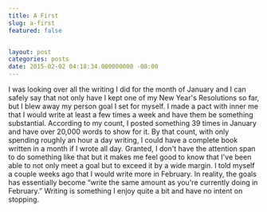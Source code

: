 ```yaml
---
title: A First
slug: a-first
featured: false


layout: post
categories: posts
date: 2015-02-02 04:18:34.000000000 -08:00
---
```


I was looking over all the writing I did for the month of January and I can safely say that not only have I kept one of my New Year's Resolutions so far, but I blew away my person goal I set for myself. I made a pact with inner me that I would write at least a few times a week and have them be something substantial. According to my count, I posted something 39 times in January and have over 20,000 words to show for it. By that count, with only spending roughly an hour a day writing, I could have a complete book written in a month if I wrote all day. Granted, I don't have the attention span to do something like that but it makes me feel good to know that I've been able to not only meet a goal but to exceed it by a wide margin. I told myself a couple weeks ago that I would write more in February. In reality, the goals has essentially become “write the same amount as you're currently doing in February.” Writing is something I enjoy quite a bit and have no intent on stopping.

